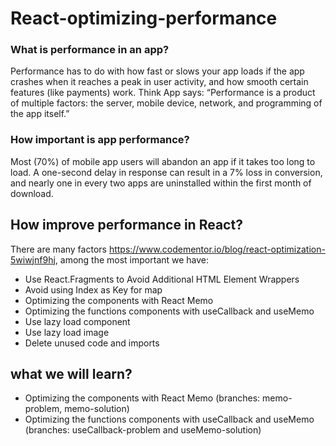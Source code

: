 # React-optimizing-performance

### What is performance in an app?

Performance has to do with how fast or slows your app loads if the app crashes when it reaches a peak in user activity, and how smooth certain features (like payments) work. Think App says: “Performance is a product of multiple factors: the server, mobile device, network, and programming of the app itself.”
### How important is app performance?

Most (70%) of mobile app users will abandon an app if it takes too long to load. A one-second delay in response can result in a 7% loss in conversion, and nearly one in every two apps are uninstalled within the first month of download.

## How improve performance in React?

There are many factors https://www.codementor.io/blog/react-optimization-5wiwjnf9hj, among the most important we have:

-  Use React.Fragments to Avoid Additional HTML Element Wrappers
-  Avoid using Index as Key for map
-  Optimizing the components with React Memo
-  Optimizing the functions components with useCallback and useMemo
-  Use lazy load component
-  Use lazy load image
-  Delete unused code and imports

## what we will learn?

-  Optimizing the components with React Memo (branches: memo-problem, memo-solution)
-  Optimizing the functions components with useCallback and useMemo  (branches: useCallback-problem and useMemo-solution)
